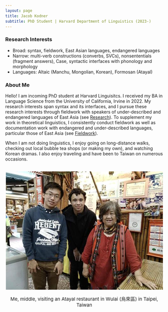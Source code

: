 ```yaml
---
layout: page
title: Jacob Kodner
subtitle: PhD Student | Harvard Department of Linguistics (2023-)
---
```

  
### Research Interests
* Broad: syntax, fieldwork, East Asian languages, endangered languages 
* Narrow: multi-verb constructions (converbs, SVCs), nonsententials (fragment answers), Case, syntactic interfaces with phonology and morphology
* Languages: Altaic (Manchu, Mongolian, Korean), Formosan (Atayal)


### About Me
Hello! I am incoming PhD student at Harvard Linguisitcs. I received my BA in Language Science from the University of California, Irvine in 2022. My research interests span syntax and its interfaces, and I pursue these research interests through fieldwork with speakers of under-described and endangered languages of East Asia (see [Research](http://kodner.org/research)). To supplement my work in theoretical linguistics, I consistently conduct fieldwork as well as documentation work with endangered and under-described languages, particular those of East Asia (see [Fieldwork](http://kodner.org/fieldwork)).

When I am not doing linguistics, I enjoy going on long-distance walks, checking out local bubble tea shops (or making my own), and watching Korean dramas. I also enjoy traveling and have been to Taiwan on numerous occasions.

<center>
<br>
<img src="/assets/img/Wulai.jpg">
<p style="font-size: 15px">Me, middle, visiting an Atayal restaurant in Wulai (烏來區) in Taipei, Taiwan</p>
</center>

